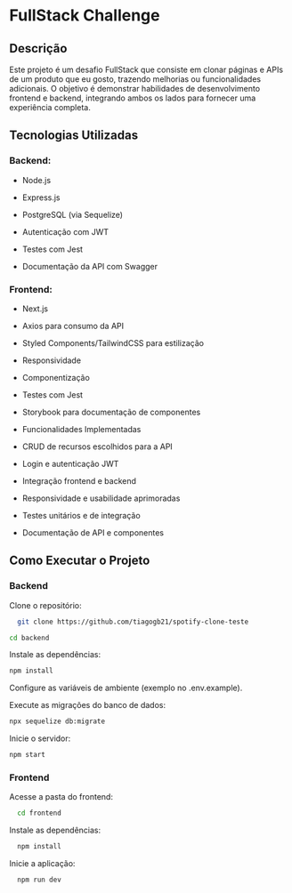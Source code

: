 # FullStack Challenge

## Descrição

Este projeto é um desafio FullStack que consiste em clonar páginas e APIs de um produto que eu gosto, trazendo melhorias ou funcionalidades adicionais. O objetivo é demonstrar habilidades de desenvolvimento frontend e backend, integrando ambos os lados para fornecer uma experiência completa.

## Tecnologias Utilizadas

### Backend:

-   Node.js

-   Express.js

-   PostgreSQL (via Sequelize)

-   Autenticação com JWT

-   Testes com Jest

-   Documentação da API com Swagger

### Frontend:

-   Next.js

-   Axios para consumo da API

-   Styled Components/TailwindCSS para estilização

-   Responsividade

-   Componentização

-   Testes com Jest

-   Storybook para documentação de componentes

*   Funcionalidades Implementadas

-   CRUD de recursos escolhidos para a API

-   Login e autenticação JWT

-   Integração frontend e backend

-   Responsividade e usabilidade aprimoradas

-   Testes unitários e de integração

-   Documentação de API e componentes

## Como Executar o Projeto

### Backend

Clone o repositório:

```bash
  git clone https://github.com/tiagogb21/spotify-clone-teste
```

```bash
cd backend
```

Instale as dependências:

```bash
npm install
```

Configure as variáveis de ambiente (exemplo no .env.example).

Execute as migrações do banco de dados:

```bash
npx sequelize db:migrate
```

Inicie o servidor:

```bash
npm start
```

### Frontend

Acesse a pasta do frontend:

```bash
  cd frontend
```

Instale as dependências:

```bash
  npm install
```

Inicie a aplicação:

```bash
  npm run dev
```
